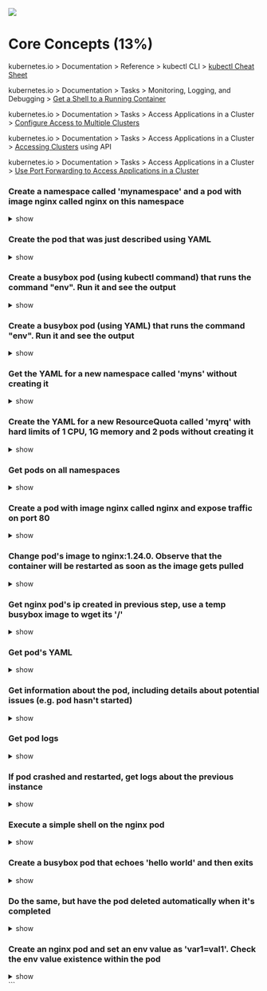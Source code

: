 ![](https://gaforgithub.azurewebsites.net/api?repo=CKAD-exercises/core_concepts&empty)

# Core Concepts (13%)

kubernetes.io > Documentation > Reference > kubectl CLI > [kubectl Cheat Sheet](https://kubernetes.io/docs/reference/kubectl/cheatsheet/)

kubernetes.io > Documentation > Tasks > Monitoring, Logging, and Debugging > [Get a Shell to a Running Container](https://kubernetes.io/docs/tasks/debug-application-cluster/get-shell-running-container/)

kubernetes.io > Documentation > Tasks > Access Applications in a Cluster > [Configure Access to Multiple Clusters](https://kubernetes.io/docs/tasks/access-application-cluster/configure-access-multiple-clusters/)

kubernetes.io > Documentation > Tasks > Access Applications in a Cluster > [Accessing Clusters](https://kubernetes.io/docs/tasks/access-application-cluster/access-cluster/) using API

kubernetes.io > Documentation > Tasks > Access Applications in a Cluster > [Use Port Forwarding to Access Applications in a Cluster](https://kubernetes.io/docs/tasks/access-application-cluster/port-forward-access-application-cluster/)

### Create a namespace called 'mynamespace' and a pod with image nginx called nginx on this namespace

<details><summary>show</summary>
<p>

```bash
kubectl create namespace mynamespace
```

```bash
kubectl run nginx --image=nginx -n mynamespace
```

</p>
</details>

### Create the pod that was just described using YAML

<details><summary>show</summary>
<p>

```bash
kubectl run nginx --image=nginx -n mynamespace --dry-run=client -o yaml > nginx.yaml
kubectl create -f nginx.yaml -n mynamespace
```

</p>
</details>

### Create a busybox pod (using kubectl command) that runs the command "env". Run it and see the output

<details><summary>show</summary>
<p>

```bash
kubectl run busybox --image=busybox --restart=Never -it  --rm --command -- env
kubectl run busybox --image=busybox --restart=Never --command -- env
kubectl logs busybox
```

</p>
</details>

### Create a busybox pod (using YAML) that runs the command "env". Run it and see the output

<details><summary>show</summary>
<p>

```bash
kubectl run busybox --image=busybox --restart=Never --command -- env --dry-run=client -o yaml > busybox.yaml
cat busybox.yaml
kubectl apply -f envpod.yaml
kubectl logs busybox
```

</p>
</details>

### Get the YAML for a new namespace called 'myns' without creating it

<details><summary>show</summary>
<p>

```bash
kubectl create ns myns --dry-run=client -o yaml > myns.yaml
cat myns.yaml
```

</p>
</details>

### Create the YAML for a new ResourceQuota called 'myrq' with hard limits of 1 CPU, 1G memory and 2 pods without creating it

<details><summary>show</summary>
<p>

```bash
kubectl create quota myrq --hard=cpu=1,memory=1G,pods=2 --dry-run=client -o yaml
```

```yaml
apiVersion: v1
kind: ResourceQuota
metadata:
  name: myrq
spec:
  hard:
    cpu: "1"
    memory: 1Gi
    pods: "2"
  scopeSelector:
    matchExpressions:
      - operator: In
    scopeName: PriorityClass
    values: ["medium"]
```

</p>
</details>

### Get pods on all namespaces

<details><summary>show</summary>
<p>

```bash
kubectl get pod --all-namespaces
kubectl get pod -A
```

</p>
</details>

### Create a pod with image nginx called nginx and expose traffic on port 80

<details><summary>show</summary>
<p>

```bash
kubectl run nginx --image=nginx --restart=Never --port=80
```

</p>
</details>

### Change pod's image to nginx:1.24.0. Observe that the container will be restarted as soon as the image gets pulled

<details><summary>show</summary>
<p>

```bash
kubectl set image pod mypod nginx=nginx:1.24.0
```

</p>
</details>

### Get nginx pod's ip created in previous step, use a temp busybox image to wget its '/'

<details><summary>show</summary>
<p>

```bash
kubectl get po -o wide
kubectl run tmp --restart=Never --rm --image=busybox:alpine -it -- wget -O- [ip_address]
```

</p>
</details>

### Get pod's YAML

<details><summary>show</summary>
<p>

```bash
kubectl get pod mypod -o yaml
kubectl get pod mypod -oyaml
```

</p>
</details>

### Get information about the pod, including details about potential issues (e.g. pod hasn't started)

<details><summary>show</summary>
<p>

```bash
kubectl describe pod mypod
```

</p>
</details>

### Get pod logs

<details><summary>show</summary>
<p>

```bash
kubectl logs mypod
```

</p>
</details>

### If pod crashed and restarted, get logs about the previous instance

<details><summary>show</summary>
<p>

```bash
kubectl logs nginx -p
kubectl logs nginx --privious
```

</p>
</details>

### Execute a simple shell on the nginx pod

<details><summary>show</summary>
<p>

```bash
kubectl exec mypod -it -- /bin/sh
```

</p>
</details>

### Create a busybox pod that echoes 'hello world' and then exits

<details><summary>show</summary>
<p>

```bash
kubectl run mypod --restart=Never --image=busybox --command -- /bin/sh -c 'echo "hello world"'
# or
kubectl run mypod --restart=Never --image=busybox --command -- echo "hello world"
```

</p>
</details>

### Do the same, but have the pod deleted automatically when it's completed

<details><summary>show</summary>
<p>

```bash
kubectl run mypod --restart=Never -rm --image=busybox --command -- /bin/sh -c 'echo "hello world"'
```

</p>
</details>

### Create an nginx pod and set an env value as 'var1=val1'. Check the env value existence within the pod

<details><summary>show</summary>
<p>

```bash
kubectl run mypod --image=nginx --restart=Never --env=var1=val1
kubectl exet -it nginx -- env
kubectl exet -it nginx -- /bin/sh -c  'echo $var1'
```

</p>
</details>
```
